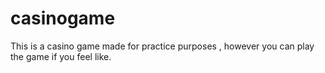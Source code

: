 # casinogame
This is a casino game made for practice purposes , however you can play the game if you feel like.
